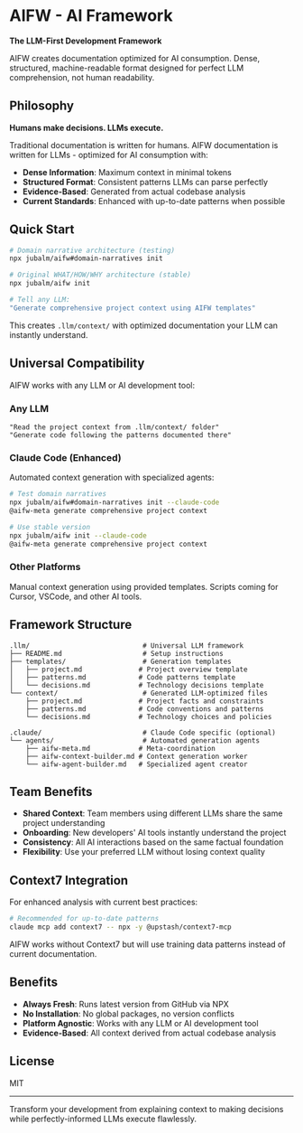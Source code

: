 # AIFW - AI Framework

**The LLM-First Development Framework**

AIFW creates documentation optimized for AI consumption. Dense, structured, machine-readable format designed for perfect LLM comprehension, not human readability.

## Philosophy

**Humans make decisions. LLMs execute.**

Traditional documentation is written for humans. AIFW documentation is written for LLMs - optimized for AI consumption with:

- **Dense Information**: Maximum context in minimal tokens
- **Structured Format**: Consistent patterns LLMs can parse perfectly  
- **Evidence-Based**: Generated from actual codebase analysis
- **Current Standards**: Enhanced with up-to-date patterns when possible

## Quick Start

```bash
# Domain narrative architecture (testing)
npx jubalm/aifw#domain-narratives init

# Original WHAT/HOW/WHY architecture (stable)
npx jubalm/aifw init

# Tell any LLM:
"Generate comprehensive project context using AIFW templates"
```

This creates `.llm/context/` with optimized documentation your LLM can instantly understand.

## Universal Compatibility

AIFW works with any LLM or AI development tool:

### Any LLM
```
"Read the project context from .llm/context/ folder"
"Generate code following the patterns documented there"
```

### Claude Code (Enhanced)
Automated context generation with specialized agents:
```bash
# Test domain narratives
npx jubalm/aifw#domain-narratives init --claude-code
@aifw-meta generate comprehensive project context

# Use stable version
npx jubalm/aifw init --claude-code
@aifw-meta generate comprehensive project context
```

### Other Platforms
Manual context generation using provided templates. Scripts coming for Cursor, VSCode, and other AI tools.

## Framework Structure

```
.llm/                            # Universal LLM framework
├── README.md                    # Setup instructions
├── templates/                   # Generation templates
│   ├── project.md              # Project overview template
│   ├── patterns.md             # Code patterns template
│   └── decisions.md            # Technology decisions template
└── context/                     # Generated LLM-optimized files
    ├── project.md              # Project facts and constraints
    ├── patterns.md             # Code conventions and patterns
    └── decisions.md            # Technology choices and policies

.claude/                         # Claude Code specific (optional)
└── agents/                      # Automated generation agents
    ├── aifw-meta.md            # Meta-coordination
    ├── aifw-context-builder.md # Context generation worker
    └── aifw-agent-builder.md   # Specialized agent creator
```

## Team Benefits

- **Shared Context**: Team members using different LLMs share the same project understanding
- **Onboarding**: New developers' AI tools instantly understand the project
- **Consistency**: All AI interactions based on the same factual foundation
- **Flexibility**: Use your preferred LLM without losing context quality

## Context7 Integration

For enhanced analysis with current best practices:

```bash
# Recommended for up-to-date patterns
claude mcp add context7 -- npx -y @upstash/context7-mcp
```

AIFW works without Context7 but will use training data patterns instead of current documentation.

## Benefits

- **Always Fresh**: Runs latest version from GitHub via NPX
- **No Installation**: No global packages, no version conflicts
- **Platform Agnostic**: Works with any LLM or AI development tool
- **Evidence-Based**: All context derived from actual codebase analysis

## License

MIT

---

Transform your development from explaining context to making decisions while perfectly-informed LLMs execute flawlessly.